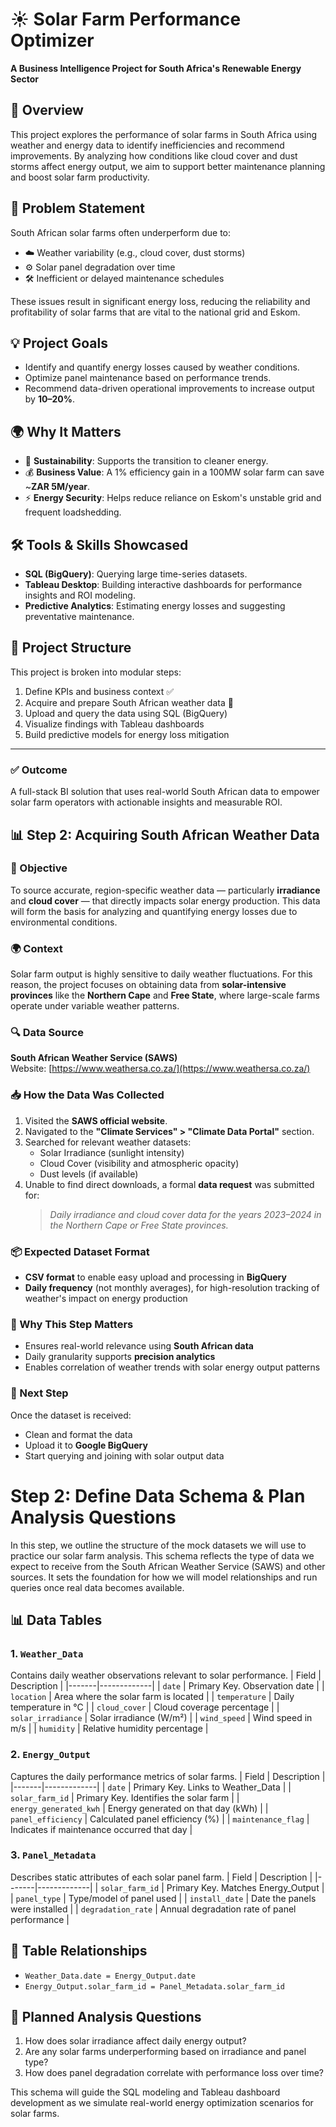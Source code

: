 # ☀️ Solar Farm Performance Optimizer  
**A Business Intelligence Project for South Africa's Renewable Energy Sector**

## 📌 Overview
This project explores the performance of solar farms in South Africa using weather and energy data to identify inefficiencies and recommend improvements. By analyzing how conditions like cloud cover and dust storms affect energy output, we aim to support better maintenance planning and boost solar farm productivity.

## 🎯 Problem Statement
South African solar farms often underperform due to:
- ☁️ Weather variability (e.g., cloud cover, dust storms)
- ⚙️ Solar panel degradation over time
- 🛠️ Inefficient or delayed maintenance schedules

These issues result in significant energy loss, reducing the reliability and profitability of solar farms that are vital to the national grid and Eskom.

## 💡 Project Goals
- Identify and quantify energy losses caused by weather conditions.
- Optimize panel maintenance based on performance trends.
- Recommend data-driven operational improvements to increase output by **10–20%**.

## 🌍 Why It Matters
- 🌱 **Sustainability**: Supports the transition to cleaner energy.
- 💰 **Business Value**: A 1% efficiency gain in a 100MW solar farm can save ~**ZAR 5M/year**.
- ⚡ **Energy Security**: Helps reduce reliance on Eskom's unstable grid and frequent loadshedding.

## 🛠️ Tools & Skills Showcased
- **SQL (BigQuery)**: Querying large time-series datasets.
- **Tableau Desktop**: Building interactive dashboards for performance insights and ROI modeling.
- **Predictive Analytics**: Estimating energy losses and suggesting preventative maintenance.

## 📂 Project Structure
This project is broken into modular steps:
1. Define KPIs and business context ✅
2. Acquire and prepare South African weather data 🔄
3. Upload and query the data using SQL (BigQuery)
4. Visualize findings with Tableau dashboards
5. Build predictive models for energy loss mitigation

---

### ✅ Outcome
A full-stack BI solution that uses real-world South African data to empower solar farm operators with actionable insights and measurable ROI.

## 📊 Step 2: Acquiring South African Weather Data

### 🎯 Objective
To source accurate, region-specific weather data — particularly **irradiance** and **cloud cover** — that directly impacts solar energy production. This data will form the basis for analyzing and quantifying energy losses due to environmental conditions.

### 🌍 Context
Solar farm output is highly sensitive to daily weather fluctuations. For this reason, the project focuses on obtaining data from **solar-intensive provinces** like the **Northern Cape** and **Free State**, where large-scale farms operate under variable weather patterns.

### 🔍 Data Source
**South African Weather Service (SAWS)**  
Website: [https://www.weathersa.co.za/](https://www.weathersa.co.za/)

### 📥 How the Data Was Collected
1. Visited the **SAWS official website**.
2. Navigated to the **"Climate Services" > "Climate Data Portal"** section.
3. Searched for relevant weather datasets:
   - Solar Irradiance (sunlight intensity)
   - Cloud Cover (visibility and atmospheric opacity)
   - Dust levels (if available)
4. Unable to find direct downloads, a formal **data request** was submitted for:
   > *Daily irradiance and cloud cover data for the years 2023–2024 in the Northern Cape or Free State provinces.*

### 📦 Expected Dataset Format
- **CSV format** to enable easy upload and processing in **BigQuery**
- **Daily frequency** (not monthly averages), for high-resolution tracking of weather's impact on energy production

### 🧠 Why This Step Matters
- Ensures real-world relevance using **South African data**
- Daily granularity supports **precision analytics**
- Enables correlation of weather trends with solar energy output patterns

### 📝 Next Step
Once the dataset is received:
- Clean and format the data
- Upload it to **Google BigQuery**
- Start querying and joining with solar output data

# Step 2: Define Data Schema & Plan Analysis Questions

In this step, we outline the structure of the mock datasets we will use to practice our solar farm analysis. This schema reflects the type of data we expect to receive from the South African Weather Service (SAWS) and other sources. It sets the foundation for how we will model relationships and run queries once real data becomes available.

## 📊 Data Tables

### 1. `Weather_Data`
Contains daily weather observations relevant to solar performance.
| Field | Description |
|-------|-------------|
| `date` | Primary Key. Observation date |
| `location` | Area where the solar farm is located |
| `temperature` | Daily temperature in °C |
| `cloud_cover` | Cloud coverage percentage |
| `solar_irradiance` | Solar irradiance (W/m²) |
| `wind_speed` | Wind speed in m/s |
| `humidity` | Relative humidity percentage |

### 2. `Energy_Output`
Captures the daily performance metrics of solar farms.
| Field | Description |
|-------|-------------|
| `date` | Primary Key. Links to Weather_Data |
| `solar_farm_id` | Primary Key. Identifies the solar farm |
| `energy_generated_kwh` | Energy generated on that day (kWh) |
| `panel_efficiency` | Calculated panel efficiency (%) |
| `maintenance_flag` | Indicates if maintenance occurred that day |

### 3. `Panel_Metadata`
Describes static attributes of each solar panel farm.
| Field | Description |
|-------|-------------|
| `solar_farm_id` | Primary Key. Matches Energy_Output |
| `panel_type` | Type/model of panel used |
| `install_date` | Date the panels were installed |
| `degradation_rate` | Annual degradation rate of panel performance |

## 🔗 Table Relationships

- `Weather_Data.date = Energy_Output.date`
- `Energy_Output.solar_farm_id = Panel_Metadata.solar_farm_id`

## 🎯 Planned Analysis Questions

1. How does solar irradiance affect daily energy output?
2. Are any solar farms underperforming based on irradiance and panel type?
3. How does panel degradation correlate with performance loss over time?

This schema will guide the SQL modeling and Tableau dashboard development as we simulate real-world energy optimization scenarios for solar farms.


